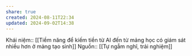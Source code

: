 ```yaml
---
share: true
created: 2024-08-11T22:34
updated: 2024-09-02T14:38
---
```

Khái niệm:: 
[[Tiềm năng để kiếm tiền từ AI đến từ mảng học có giám sát nhiều hơn ở mảng tạo sinh]]
Nguồn:: [[Tự ngẫm nghĩ, trải nghiệm]]